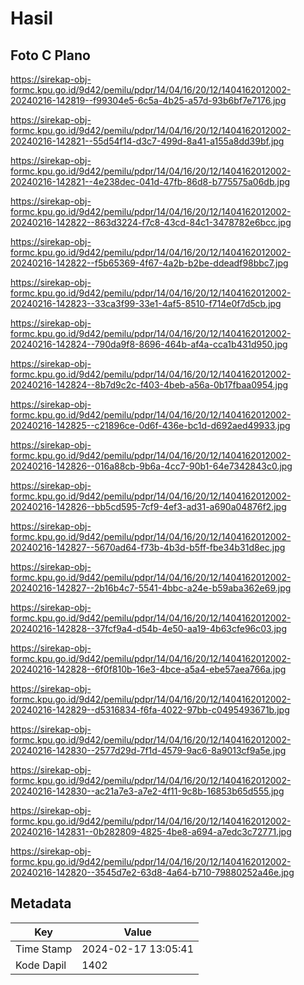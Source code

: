 # Hasil

## Foto C Plano

https://sirekap-obj-formc.kpu.go.id/9d42/pemilu/pdpr/14/04/16/20/12/1404162012002-20240216-142819--f99304e5-6c5a-4b25-a57d-93b6bf7e7176.jpg

https://sirekap-obj-formc.kpu.go.id/9d42/pemilu/pdpr/14/04/16/20/12/1404162012002-20240216-142821--55d54f14-d3c7-499d-8a41-a155a8dd39bf.jpg

https://sirekap-obj-formc.kpu.go.id/9d42/pemilu/pdpr/14/04/16/20/12/1404162012002-20240216-142821--4e238dec-041d-47fb-86d8-b775575a06db.jpg

https://sirekap-obj-formc.kpu.go.id/9d42/pemilu/pdpr/14/04/16/20/12/1404162012002-20240216-142822--863d3224-f7c8-43cd-84c1-3478782e6bcc.jpg

https://sirekap-obj-formc.kpu.go.id/9d42/pemilu/pdpr/14/04/16/20/12/1404162012002-20240216-142822--f5b65369-4f67-4a2b-b2be-ddeadf98bbc7.jpg

https://sirekap-obj-formc.kpu.go.id/9d42/pemilu/pdpr/14/04/16/20/12/1404162012002-20240216-142823--33ca3f99-33e1-4af5-8510-f714e0f7d5cb.jpg

https://sirekap-obj-formc.kpu.go.id/9d42/pemilu/pdpr/14/04/16/20/12/1404162012002-20240216-142824--790da9f8-8696-464b-af4a-cca1b431d950.jpg

https://sirekap-obj-formc.kpu.go.id/9d42/pemilu/pdpr/14/04/16/20/12/1404162012002-20240216-142824--8b7d9c2c-f403-4beb-a56a-0b17fbaa0954.jpg

https://sirekap-obj-formc.kpu.go.id/9d42/pemilu/pdpr/14/04/16/20/12/1404162012002-20240216-142825--c21896ce-0d6f-436e-bc1d-d692aed49933.jpg

https://sirekap-obj-formc.kpu.go.id/9d42/pemilu/pdpr/14/04/16/20/12/1404162012002-20240216-142826--016a88cb-9b6a-4cc7-90b1-64e7342843c0.jpg

https://sirekap-obj-formc.kpu.go.id/9d42/pemilu/pdpr/14/04/16/20/12/1404162012002-20240216-142826--bb5cd595-7cf9-4ef3-ad31-a690a04876f2.jpg

https://sirekap-obj-formc.kpu.go.id/9d42/pemilu/pdpr/14/04/16/20/12/1404162012002-20240216-142827--5670ad64-f73b-4b3d-b5ff-fbe34b31d8ec.jpg

https://sirekap-obj-formc.kpu.go.id/9d42/pemilu/pdpr/14/04/16/20/12/1404162012002-20240216-142827--2b16b4c7-5541-4bbc-a24e-b59aba362e69.jpg

https://sirekap-obj-formc.kpu.go.id/9d42/pemilu/pdpr/14/04/16/20/12/1404162012002-20240216-142828--37fcf9a4-d54b-4e50-aa19-4b63cfe96c03.jpg

https://sirekap-obj-formc.kpu.go.id/9d42/pemilu/pdpr/14/04/16/20/12/1404162012002-20240216-142828--6f0f810b-16e3-4bce-a5a4-ebe57aea766a.jpg

https://sirekap-obj-formc.kpu.go.id/9d42/pemilu/pdpr/14/04/16/20/12/1404162012002-20240216-142829--d5316834-f6fa-4022-97bb-c0495493671b.jpg

https://sirekap-obj-formc.kpu.go.id/9d42/pemilu/pdpr/14/04/16/20/12/1404162012002-20240216-142830--2577d29d-7f1d-4579-9ac6-8a9013cf9a5e.jpg

https://sirekap-obj-formc.kpu.go.id/9d42/pemilu/pdpr/14/04/16/20/12/1404162012002-20240216-142830--ac21a7e3-a7e2-4f11-9c8b-16853b65d555.jpg

https://sirekap-obj-formc.kpu.go.id/9d42/pemilu/pdpr/14/04/16/20/12/1404162012002-20240216-142831--0b282809-4825-4be8-a694-a7edc3c72771.jpg

https://sirekap-obj-formc.kpu.go.id/9d42/pemilu/pdpr/14/04/16/20/12/1404162012002-20240216-142820--3545d7e2-63d8-4a64-b710-79880252a46e.jpg


## Metadata

| Key        | Value               |
| ---------- | ------------------- |
| Time Stamp | 2024-02-17 13:05:41 |
| Kode Dapil | 1402                |



